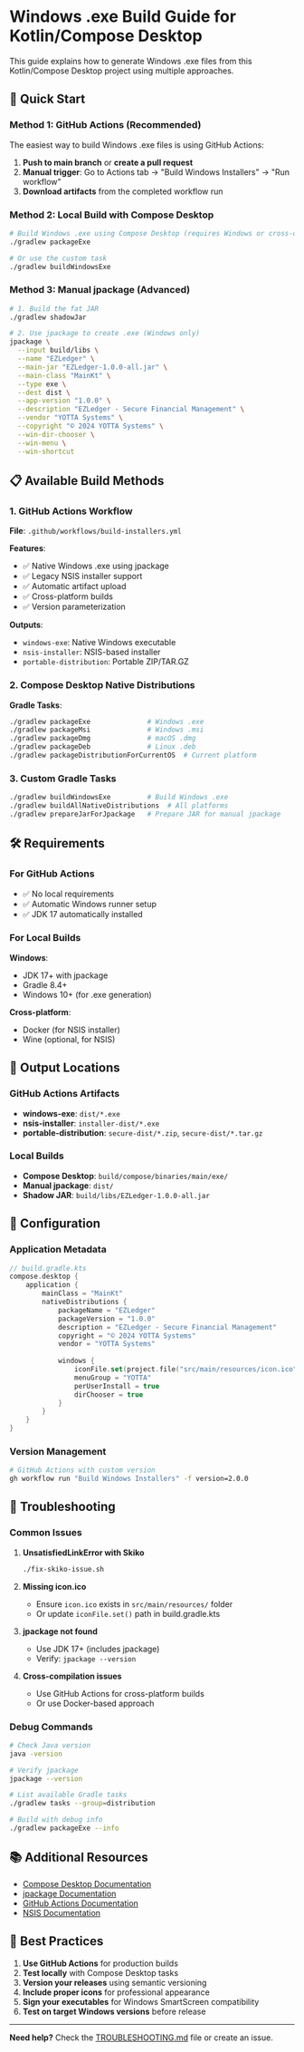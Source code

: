 # Windows .exe Build Guide for Kotlin/Compose Desktop

This guide explains how to generate Windows .exe files from this Kotlin/Compose Desktop project using multiple approaches.

## 🚀 Quick Start

### Method 1: GitHub Actions (Recommended)

The easiest way to build Windows .exe files is using GitHub Actions:

1. **Push to main branch** or **create a pull request**
2. **Manual trigger**: Go to Actions tab → "Build Windows Installers" → "Run workflow"
3. **Download artifacts** from the completed workflow run

### Method 2: Local Build with Compose Desktop

```bash
# Build Windows .exe using Compose Desktop (requires Windows or cross-compilation)
./gradlew packageExe

# Or use the custom task
./gradlew buildWindowsExe
```

### Method 3: Manual jpackage (Advanced)

```bash
# 1. Build the fat JAR
./gradlew shadowJar

# 2. Use jpackage to create .exe (Windows only)
jpackage \
  --input build/libs \
  --name "EZLedger" \
  --main-jar "EZLedger-1.0.0-all.jar" \
  --main-class "MainKt" \
  --type exe \
  --dest dist \
  --app-version "1.0.0" \
  --description "EZLedger - Secure Financial Management" \
  --vendor "YOTTA Systems" \
  --copyright "© 2024 YOTTA Systems" \
  --win-dir-chooser \
  --win-menu \
  --win-shortcut
```

## 📋 Available Build Methods

### 1. GitHub Actions Workflow

**File**: `.github/workflows/build-installers.yml`

**Features**:
- ✅ Native Windows .exe using jpackage
- ✅ Legacy NSIS installer support
- ✅ Automatic artifact upload
- ✅ Cross-platform builds
- ✅ Version parameterization

**Outputs**:
- `windows-exe`: Native Windows executable
- `nsis-installer`: NSIS-based installer
- `portable-distribution`: Portable ZIP/TAR.GZ

### 2. Compose Desktop Native Distributions

**Gradle Tasks**:
```bash
./gradlew packageExe              # Windows .exe
./gradlew packageMsi              # Windows .msi
./gradlew packageDmg              # macOS .dmg
./gradlew packageDeb              # Linux .deb
./gradlew packageDistributionForCurrentOS  # Current platform
```

### 3. Custom Gradle Tasks

```bash
./gradlew buildWindowsExe         # Build Windows .exe
./gradlew buildAllNativeDistributions  # All platforms
./gradlew prepareJarForJpackage   # Prepare JAR for manual jpackage
```

## 🛠️ Requirements

### For GitHub Actions
- ✅ No local requirements
- ✅ Automatic Windows runner setup
- ✅ JDK 17 automatically installed

### For Local Builds

**Windows**:
- JDK 17+ with jpackage
- Gradle 8.4+
- Windows 10+ (for .exe generation)

**Cross-platform**:
- Docker (for NSIS installer)
- Wine (optional, for NSIS)

## 📁 Output Locations

### GitHub Actions Artifacts
- **windows-exe**: `dist/*.exe`
- **nsis-installer**: `installer-dist/*.exe`
- **portable-distribution**: `secure-dist/*.zip`, `secure-dist/*.tar.gz`

### Local Builds
- **Compose Desktop**: `build/compose/binaries/main/exe/`
- **Manual jpackage**: `dist/`
- **Shadow JAR**: `build/libs/EZLedger-1.0.0-all.jar`

## 🔧 Configuration

### Application Metadata

```kotlin
// build.gradle.kts
compose.desktop {
    application {
        mainClass = "MainKt"
        nativeDistributions {
            packageName = "EZLedger"
            packageVersion = "1.0.0"
            description = "EZLedger - Secure Financial Management"
            copyright = "© 2024 YOTTA Systems"
            vendor = "YOTTA Systems"
            
            windows {
                iconFile.set(project.file("src/main/resources/icon.ico"))
                menuGroup = "YOTTA"
                perUserInstall = true
                dirChooser = true
            }
        }
    }
}
```

### Version Management

```bash
# GitHub Actions with custom version
gh workflow run "Build Windows Installers" -f version=2.0.0
```

## 🚨 Troubleshooting

### Common Issues

1. **UnsatisfiedLinkError with Skiko**
   ```bash
   ./fix-skiko-issue.sh
   ```

2. **Missing icon.ico**
   - Ensure `icon.ico` exists in `src/main/resources/` folder
   - Or update `iconFile.set()` path in build.gradle.kts

3. **jpackage not found**
   - Use JDK 17+ (includes jpackage)
   - Verify: `jpackage --version`

4. **Cross-compilation issues**
   - Use GitHub Actions for cross-platform builds
   - Or use Docker-based approach

### Debug Commands

```bash
# Check Java version
java -version

# Verify jpackage
jpackage --version

# List available Gradle tasks
./gradlew tasks --group=distribution

# Build with debug info
./gradlew packageExe --info
```

## 📚 Additional Resources

- [Compose Desktop Documentation](https://github.com/JetBrains/compose-multiplatform)
- [jpackage Documentation](https://docs.oracle.com/en/java/javase/17/jpackage/)
- [GitHub Actions Documentation](https://docs.github.com/en/actions)
- [NSIS Documentation](https://nsis.sourceforge.io/Docs/)

## 🎯 Best Practices

1. **Use GitHub Actions** for production builds
2. **Test locally** with Compose Desktop tasks
3. **Version your releases** using semantic versioning
4. **Include proper icons** for professional appearance
5. **Sign your executables** for Windows SmartScreen compatibility
6. **Test on target Windows versions** before release

---

**Need help?** Check the [TROUBLESHOOTING.md](TROUBLESHOOTING.md) file or create an issue.